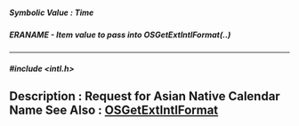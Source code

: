 ##### Symbolic Value : Time
##### ERANAME - Item value to pass into OSGetExtIntlFormat(..)
---
##### #include <intl.h>
**Description :**
Request for Asian Native Calendar Name
**See Also :**
[OSGetExtIntlFormat](D:/md_files/OSGetExtIntlFormat.md)
---
